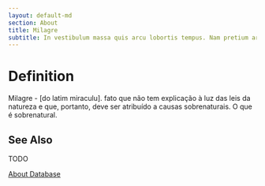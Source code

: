 ```yaml
---
layout: default-md
section: About
title: Milagre
subtitle: In vestibulum massa quis arcu lobortis tempus. Nam pretium arcu in odio vulputate luctus.
---
```


# Definition
Milagre - [do latim miraculu]. fato que não tem explicação à luz das leis da natureza e que, portanto, deve ser atribuído a causas sobrenaturais. O que é sobrenatural.


## See Also
TODO


<a href="./" class="button special">About Database</a>